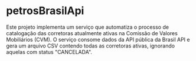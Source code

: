 # petrosBrasilApi

Este projeto implementa um serviço que automatiza o processo de catalogação das corretoras atualmente ativas na Comissão de Valores Mobiliários (CVM). O serviço consome dados da API pública da Brasil API e gera um arquivo CSV contendo todas as corretoras ativas, ignorando aquelas com status "CANCELADA".